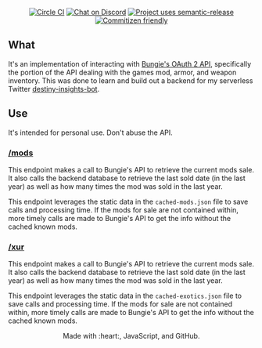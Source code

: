 <p align="center">
  <a href="https://circleci.com/gh/cujarrett/destiny-insights-backend/tree/main"><img alt="Circle CI" src="https://circleci.com/gh/cujarrett/destiny-insights-backend/tree/main.svg?style=svg"></a>
  <a href="https://discord.gg/jAA5U52"><img alt="Chat on Discord" src="https://img.shields.io/discord/460598989939802115?label=Discord"></a>
  <a href="https://github.com/semantic-release/semantic-release"><img alt="Project uses semantic-release" src="https://img.shields.io/badge/%20%20%F0%9F%93%A6%F0%9F%9A%80-semantic--release-e10079.svg"></a>
  <a href="http://commitizen.github.io/cz-cli/"><img alt="Commitizen friendly" src="https://img.shields.io/badge/commitizen-friendly-brightgreen.svg?"></a>
</p>

## What

It's an implementation of interacting with
[Bungie's OAuth 2 API](https://github.com/Bungie-net/api), specifically the
portion of the API dealing with the games mod, armor, and weapon inventory. This
was done to learn and build out a backend for my serverless Twitter
[destiny-insights-bot](https://github.com/cujarrett/destiny-insights-bot).

## Use

It's intended for personal use. Don't abuse the API.

### [/mods](https://api.destinyinsights.com/mods)

This endpoint makes a call to Bungie's API to retrieve the current mods sale. It
also calls the backend database to retrieve the last sold date (in the last
year) as well as how many times the mod was sold in the last year.

This endpoint leverages the static data in the `cached-mods.json` file to save
calls and processing time. If the mods for sale are not contained within, more
timely calls are made to Bungie's API to get the info without the cached known
mods.

### [/xur](https://api.destinyinsights.com/xur)

This endpoint makes a call to Bungie's API to retrieve the current mods sale. It
also calls the backend database to retrieve the last sold date (in the last
year) as well as how many times the mod was sold in the last year.

This endpoint leverages the static data in the `cached-exotics.json` file to save
calls and processing time. If the mods for sale are not contained within, more
timely calls are made to Bungie's API to get the info without the cached known
mods.

<p align="center">
  Made with :heart:, JavaScript, and GitHub.
</p>

